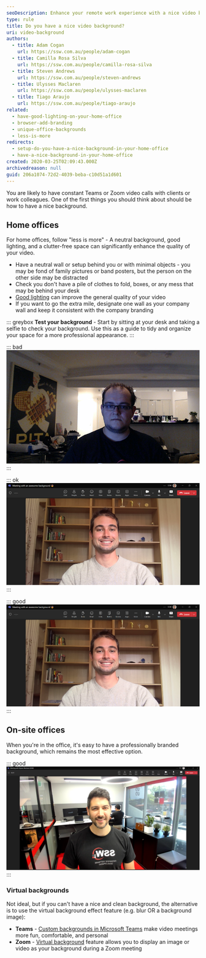 ```yaml
---
seoDescription: Enhance your remote work experience with a nice video background that boosts professionalism and comfort during Teams or Zoom meetings.
type: rule
title: Do you have a nice video background?
uri: video-background
authors:
  - title: Adam Cogan
    url: https://ssw.com.au/people/adam-cogan
  - title: Camilla Rosa Silva
    url: https://ssw.com.au/people/camilla-rosa-silva
  - title: Steven Andrews
    url: https://ssw.com.au/people/steven-andrews
  - title: Ulysses Maclaren
    url: https://ssw.com.au/people/ulysses-maclaren
  - title: Tiago Araujo
    url: https://ssw.com.au/people/tiago-araujo
related:
  - have-good-lighting-on-your-home-office
  - browser-add-branding
  - unique-office-backgrounds
  - less-is-more
redirects:
  - setup-do-you-have-a-nice-background-in-your-home-office
  - have-a-nice-background-in-your-home-office
created: 2020-03-25T02:09:43.000Z
archivedreason: null
guid: 206a1074-72d2-4039-beba-c10d51a1d601
---
```


You are likely to have constant Teams or Zoom video calls with clients or work colleagues. One of the first things you should think about should be how to have a nice background.

<!--endintro-->

## Home offices

For home offices, follow "less is more" - A neutral background, good lighting, and a clutter-free space can significantly enhance the quality of your video.

* Have a neutral wall or setup behind you or with minimal objects - you may be fond of family pictures or band posters, but the person on the other side may be distracted
* Check you don't have a pile of clothes to fold, boxes, or any mess that may be behind your desk
* [Good lighting](/have-good-lighting-on-your-home-office) can improve the general quality of your video
* If you want to go the extra mile, designate one wall as your company wall and keep it consistent with the company branding

::: greybox
**Test your background** - Start by sitting at your desk and taking a selfie to check your background. Use this as a guide to tidy and organize your space for a more professional appearance.
:::

::: bad
![Figure: Bad example – A messy background and bad lighting do not look professional](bad-background.png)
:::

::: ok
![Figure: OK example – Clean home background with a branded monitor showing off the company website (unnecessarily hard to set up)](good-background.png)
:::

::: good
![Figure: Good example – Clean and simple home background with clear and good lighting](good-background-seth.png)
:::

## On-site offices

When you're in the office, it's easy to have a professionally branded background, which remains the most effective option.

::: good
![Figure: Good example – Office background with nice lighting ☀️](good-office-background.png)
:::

### Virtual backgrounds

Not ideal, but if you can't have a nice and clean background, the alternative is to use the virtual background effect feature (e.g. blur OR a background image):

* **Teams** - [Custom backgrounds in Microsoft Teams](https://www.microsoft.com/en-us/microsoft-365/blog/2020/06/12/custom-backgrounds-microsoft-teams-video-meetings-fun-comfortable-personal/) make video meetings more fun, comfortable, and personal
* **Zoom** - [Virtual background](https://support.zoom.us/hc/en-us/articles/210707503-Virtual-Background) feature allows you to display an image or video as your background during a Zoom meeting
